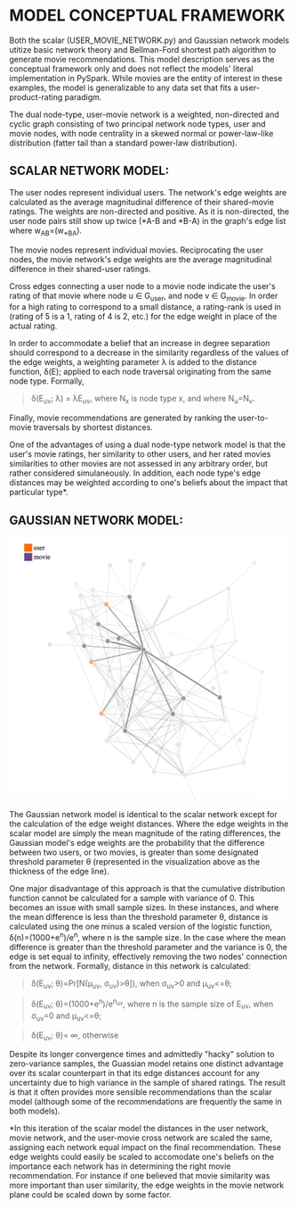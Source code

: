 
# MODEL CONCEPTUAL FRAMEWORK 

Both the scalar (USER_MOVIE_NETWORK.py) and Gaussian network models
utitize basic network theory and Bellman-Ford shortest path algorithm to generate movie recommendations.
This model description serves as the conceptual framework only and does not reflect the models'
literal implementation in PySpark. While movies are the entity of interest in these examples, 
the model is generalizable to any data set that fits a user-product-rating paradigm. 

The dual node-type, user-movie network is a weighted, non-directed and cyclic graph consisting
of two principal network node types, user and movie nodes, with node centrality in a skewed normal or 
power-law-like distribution (fatter tail than a standard power-law distribution).


## SCALAR NETWORK MODEL:
The user nodes represent individual users. The network's edge weights are
calculated as the average magnitudinal difference of their shared-movie ratings. The weights are
non-directed and positive. As it is non-directed, the user node pairs still show up twice (*A-B and *B-A) 
in the graph's edge list where w<sub>AB</sub>=(w<sub>*BA</sub>).

The movie nodes represent individual movies. Reciprocating the user nodes, the
movie network's edge weights are the average magnitudinal difference in their shared-user
ratings. 

Cross edges connecting a user node to a movie node indicate the user's rating of that movie
where node u ∈ G<sub>user</sub>, and node v ∈ G<sub>movie</sub>. In order for a high rating 
to correspond to a small distance, a rating-rank is used in (rating of 5 is a 1, rating of 4 
is 2, etc.) for the edge weight in place of the actual rating.

In order to accommodate a belief that an increase in degree separation should correspond to 
a decrease in the similarity regardless of the values of the edge weights, a weighting 
parameter λ is added to the distance function, δ(E); applied to each node traversal originating from the 
same node type. Formally, 
  
  > δ(E<sub>uv</sub>; λ) = λE<sub>uv</sub>, where N<sub>x</sub> is node type x, and where N<sub>u</sub>=N<sub>v</sub>.

Finally, movie recommendations are generated by ranking the user-to-movie traversals by shortest distances.

One of the advantages of using a dual node-type network model is that the user's movie
ratings, her similarity to other users, and her rated movies similarities to other
movies are not assessed in any arbitrary order, but rather considered simulaneously. 
In addition, each node type's edge distances may be weighted according to one's beliefs about the impact 
that particular type*.

## GAUSSIAN NETWORK MODEL:

<p align="center">
  <img src="https://github.com/GregMurray30/recommendation_engines/blob/master/visualizations/network_ex.png" title="Network_Example">
</p>

The Gaussian network model is identical to the scalar network except for the calculation of the
edge weight distances. Where the edge weights in the scalar model are simply the mean magnitude
of the rating differences, the Gaussian model's edge weights are the probability that the
difference between two users, or two movies, is greater than some designated threshold parameter θ (represented in the visualization above as the thickness of the edge line).

One major disadvantage of this approach is that the cumulative distribution function cannot be calculated 
for a sample with variance of 0. This becomes an issue with small sample sizes. In these instances, and 
where the mean difference is less than the threshold parameter θ, distance is calculated using the one minus a scaled version of the logistic function, δ(n)=(1000+e<sup>n</sup>)/e<sup>n</sup>, where n is the sample size. In the case where the mean difference is greater than the threshold parameter and the 
variance is 0, the edge is set equal to infinity, effectively removing the two nodes' connection from the 
network. Formally, distance in this network is calculated:
  
  >δ(E<sub>uv</sub>; θ)=Pr[N(μ<sub>uv</sub>, σ<sub>uv</sub>)>θ]), when σ<sub>uv</sub>>0 and μ<sub>uv</sub><=θ;
  
  >δ(E<sub>uv</sub>; θ)=(1000+e<sup>n</sup>)/e<sup>n<sub>uv</uv></sup>, where n is the sample size of E<sub>uv</sub>, when σ<sub>uv</sub>=0 and μ<sub>uv</sub><=θ;
  
  >δ(E<sub>uv</sub>; θ)= ∞, otherwise

Despite its longer convergence times and admittedly "hacky" solution to zero-variance samples, the Guassian model retains one distinct advantage over its scalar counterpart in that its edge distances account for any uncertainty due to high variance in the sample of shared ratings. The result is that it often provides more sensible recommendations than the scalar model (although some of the recommendations are frequently the same in both models). 


 *In this iteration of the scalar model the distances in the user network, movie network, and the
 user-movie cross network are scaled the same, assigning each network equal impact on the
 final recommendation. These edge weights could easily be scaled to accomodate one's
 beliefs on the importance each network has in determining the right movie recommendation.
 For instance if one believed that movie similarity was more important than user
 similarity, the edge weights in the movie network plane could be scaled down by some
 factor.

